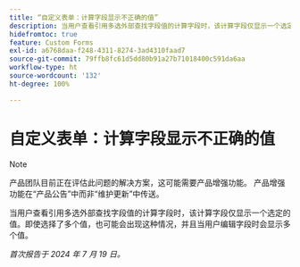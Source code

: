 ```yaml
---
title: “自定义表单：计算字段显示不正确的值”
description: 当用户查看引用多选外部查找字段值的计算字段时，该计算字段仅显示一个选定的值。即使选择了多个值，也可能会出现这种情况，并且当用户编辑字段时会显示多个值。
hidefromtoc: true
feature: Custom Forms
exl-id: a6768daa-f248-4311-8274-3ad4310faad7
source-git-commit: 79ffb8fc61d5dd80b91a27b71018400c591da6aa
workflow-type: ht
source-wordcount: '132'
ht-degree: 100%

---
```


# 自定义表单：计算字段显示不正确的值

>[!NOTE]
>
>产品团队目前正在评估此问题的解决方案，这可能需要产品增强功能。 产品增强功能在“产品公告”中而非“维护更新”中传送。

当用户查看引用多选外部查找字段值的计算字段时，该计算字段仅显示一个选定的值。即使选择了多个值，也可能会出现这种情况，并且当用户编辑字段时会显示多个值。

_首次报告于 2024 年 7 月 19 日。_
